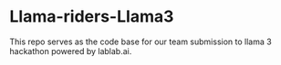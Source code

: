 # Llama-riders-Llama3
This repo serves as the code base for our team submission to llama 3 hackathon powered by lablab.ai.
